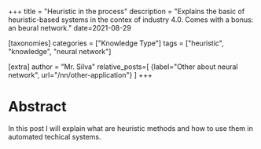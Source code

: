 +++
title = "Heuristic in the process"
description = "Explains the basic of heuristic-based systems in the contex of industry 4.0. Comes with a bonus: an beural network."
date=2021-08-29

[taxonomies]
categories = ["Knowledge Type"]
tags = ["heuristic", "knowledge", "neural network"]

[extra]
author = "Mr. Silva"
relative_posts=[
    {label="Other about neural network", url="/nn/other-application"}
]
+++

# Abstract

In this post I will explain what are heuristic methods and how to use them in automated techical systems.